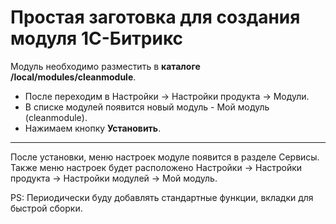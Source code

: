 # Простая заготовка для создания модуля 1С-Битрикс

Модуль необходимо разместить в **каталоге /local/modules/cleanmodule**.

+ После переходим в Настройки -> Настройки продукта -> Модули.
+ В списке модулей появится новый модуль - Мой модуль (cleanmodule).
+ Нажимаем кнопку **Установить**.

____


После установки, меню настроек модуле появится в разделе Сервисы.
Также меню настроек будет расположено Настройки -> Настройки продукта -> Настройки модулей -> Мой модуль.

PS: Периодически буду добавлять стандартные функции, вкладки для быстрой сборки.